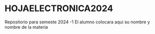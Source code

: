 # HOJAELECTRONICA2024
Repositorio para semeste 2024 -1
El alumno colocara aqui su nombre y nombre de la materia
